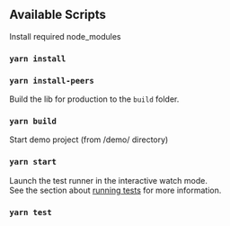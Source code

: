## Available Scripts

Install required node_modules
### `yarn install`
### `yarn install-peers`

Build the lib for production to the `build` folder.
### `yarn build`

Start demo project (from /demo/ directory)
### `yarn start`

Launch the test runner in the interactive watch mode.<br />
See the section about [running tests](https://facebook.github.io/create-react-app/docs/running-tests) for more information.
### `yarn test`


